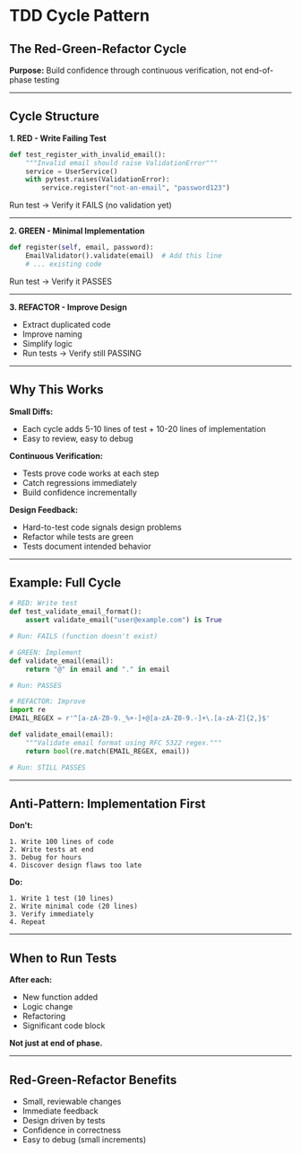 # TDD Cycle Pattern

## The Red-Green-Refactor Cycle

**Purpose:** Build confidence through continuous verification, not end-of-phase testing

---

## Cycle Structure

**1. RED - Write Failing Test**
```python
def test_register_with_invalid_email():
    """Invalid email should raise ValidationError"""
    service = UserService()
    with pytest.raises(ValidationError):
        service.register("not-an-email", "password123")
```
Run test → Verify it FAILS (no validation yet)

---

**2. GREEN - Minimal Implementation**
```python
def register(self, email, password):
    EmailValidator().validate(email)  # Add this line
    # ... existing code
```
Run test → Verify it PASSES

---

**3. REFACTOR - Improve Design**
- Extract duplicated code
- Improve naming
- Simplify logic
- Run tests → Verify still PASSING

---

## Why This Works

**Small Diffs:**
- Each cycle adds 5-10 lines of test + 10-20 lines of implementation
- Easy to review, easy to debug

**Continuous Verification:**
- Tests prove code works at each step
- Catch regressions immediately
- Build confidence incrementally

**Design Feedback:**
- Hard-to-test code signals design problems
- Refactor while tests are green
- Tests document intended behavior

---

## Example: Full Cycle

```python
# RED: Write test
def test_validate_email_format():
    assert validate_email("user@example.com") is True

# Run: FAILS (function doesn't exist)

# GREEN: Implement
def validate_email(email):
    return "@" in email and "." in email

# Run: PASSES

# REFACTOR: Improve
import re
EMAIL_REGEX = r'^[a-zA-Z0-9._%+-]+@[a-zA-Z0-9.-]+\.[a-zA-Z]{2,}$'

def validate_email(email):
    """Validate email format using RFC 5322 regex."""
    return bool(re.match(EMAIL_REGEX, email))

# Run: STILL PASSES
```

---

## Anti-Pattern: Implementation First

**Don't:**
```
1. Write 100 lines of code
2. Write tests at end
3. Debug for hours
4. Discover design flaws too late
```

**Do:**
```
1. Write 1 test (10 lines)
2. Write minimal code (20 lines)
3. Verify immediately
4. Repeat
```

---

## When to Run Tests

**After each:**
- New function added
- Logic change
- Refactoring
- Significant code block

**Not just at end of phase.**

---

## Red-Green-Refactor Benefits

- Small, reviewable changes
- Immediate feedback
- Design driven by tests
- Confidence in correctness
- Easy to debug (small increments)
